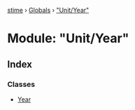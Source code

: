 [stime](../README.md) › [Globals](../globals.md) › ["Unit/Year"](_unit_year_.md)

# Module: "Unit/Year"

## Index

### Classes

* [Year](../classes/_unit_year_.year.md)

